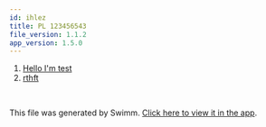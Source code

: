 ```yaml
---
id: ihlez
title: PL 123456543
file_version: 1.1.2
app_version: 1.5.0
---
```


<!-- Steps - Do not remove this comment -->
1. [Hello I'm test](hello-im-test.0zoyz.sw.md)
2. [rthft](http://localhost:5001/repos/OY6VN6VGOcBdgWRhxnrn/docs/BWXm1Jg2i28FOlZkcdwi)


<br/>

This file was generated by Swimm. [Click here to view it in the app](http://localhost:5001/repos/ls4DA2fLasmQuEbT4ipw/playlists/ihlez).
